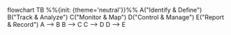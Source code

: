 flowchart TB
  %%{init: {theme='neutral'}}%%
  A("Identify &
  Define")
  B("Track & 
  Analyze")
  C("Monitor & 
  Map")
  D("Control & 
  Manage")
  E("Report & 
  Record")
  A --> B
  B --> C
  C --> D
  D --> E